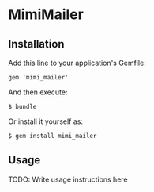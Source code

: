 # MimiMailer

## Installation

Add this line to your application's Gemfile:

    gem 'mimi_mailer'

And then execute:

    $ bundle

Or install it yourself as:

    $ gem install mimi_mailer

## Usage

TODO: Write usage instructions here
